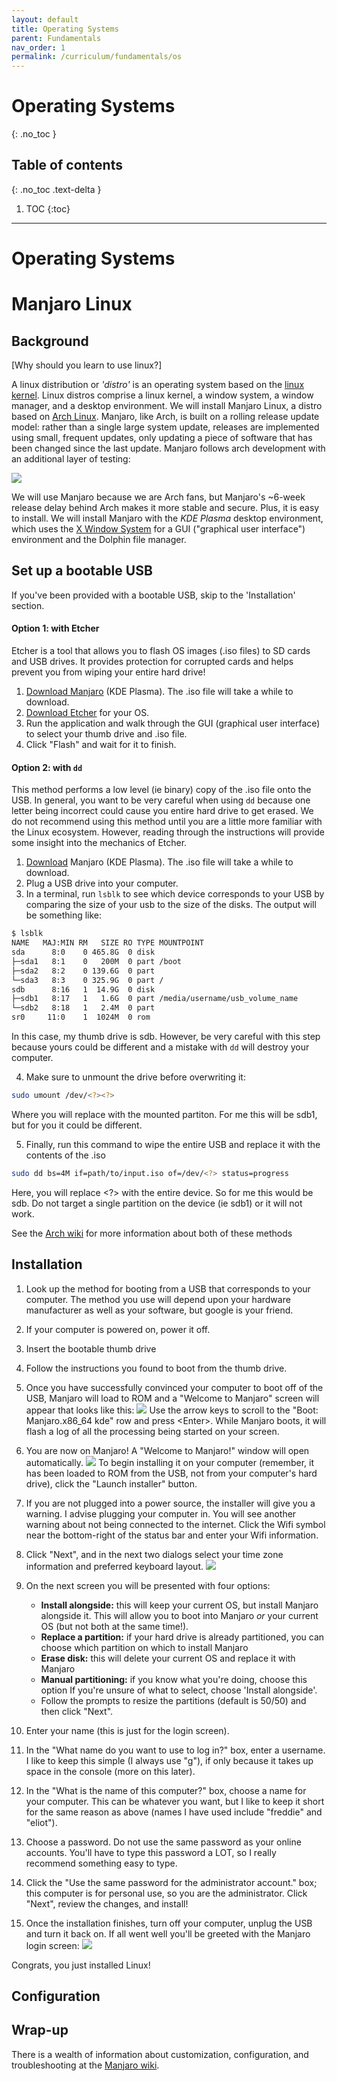 ```yaml
---
layout: default
title: Operating Systems
parent: Fundamentals
nav_order: 1
permalink: /curriculum/fundamentals/os
---
```


# Operating Systems
{: .no_toc }

## Table of contents
{: .no_toc .text-delta }

1. TOC
{:toc}

---

# Operating Systems

# Manjaro Linux

## Background 

[Why should you learn to use linux?]

A linux distribution or _'distro'_ is an operating system based on the [linux
kernel](https://en.wikipedia.org/wiki/Linux\_kernel). Linux distros comprise a
linux kernel, a window system, a window manager, and a desktop environment. We
will install Manjaro Linux, a distro based on [Arch
Linux](https://www.google.com/search?client=firefox-b-1-d&q=arch+linux).
Manjaro, like Arch, is built on a rolling release update model: rather than a
single large system update, releases are implemented using small, frequent
updates, only updating a piece of software that has been changed since the last
update. Manjaro follows arch development with an additional layer of testing:

![](../../../../assets/images/manjaro.svg)

We will use Manjaro because we are Arch fans, but Manjaro's \~6-week release
delay behind Arch makes it more stable and secure. Plus, it is easy to install.
We will install Manjaro with the _KDE Plasma_ desktop environment, which uses
the [X Window System](https://en.wikipedia.org/wiki/X\_Window\_System) for a
GUI ("graphical user interface") environment and the Dolphin file manager.

## Set up a bootable USB

If you've been provided with a bootable USB, skip to the 'Installation' section.

#### Option 1: with Etcher
Etcher is a tool that allows you to flash OS images (.iso files) to SD cards
and USB drives. It provides protection for corrupted cards and helps prevent
you from wiping your entire hard drive!

1. [Download Manjaro](https://manjaro.org/download/kde/) (KDE Plasma). The .iso
   file will take a while to download.
2. [Download Etcher](https://www.balena.io/etcher/) for your OS.
3. Run the application and walk through the GUI (graphical user interface) to
   select your thumb drive and .iso file.
4. Click "Flash" and wait for it to finish.

#### Option 2: with `dd`
This method performs a low level (ie binary) copy of the .iso file onto the
USB. In general, you want to be very careful when using `dd` because one letter
being incorrect could cause you entire hard drive to get erased. We do not
recommend using this method until you are a little more familiar with the Linux
ecosystem. However, reading through the instructions will provide some insight
into the mechanics of Etcher.

1. [Download](https://manjaro.org/download/kde/) Manjaro (KDE Plasma). The .iso
   file will take a while to download.
2. Plug a USB drive into your computer.
3. In a terminal, run `lsblk` to see which device corresponds to your USB by
   comparing the size of your usb to the size of the disks. The output will be
something like: 
```bash
$ lsblk
NAME   MAJ:MIN RM   SIZE RO TYPE MOUNTPOINT
sda      8:0    0 465.8G  0 disk 
├─sda1   8:1    0   200M  0 part /boot
├─sda2   8:2    0 139.6G  0 part 
└─sda3   8:3    0 325.9G  0 part /
sdb      8:16   1  14.9G  0 disk 
├─sdb1   8:17   1   1.6G  0 part /media/username/usb_volume_name
└─sdb2   8:18   1   2.4M  0 part 
sr0     11:0    1  1024M  0 rom  
```
In this case, my thumb drive is sdb. However, be very careful with this step
because yours could be different and a mistake with `dd` will destroy your
computer.

4. Make sure to unmount the drive before overwriting it:
```bash
sudo umount /dev/<?><?>
```
Where you will replace <?><?> with the mounted partiton. For me this will be sdb1,
but for you it could be different.

5. Finally, run this command to wipe the entire USB and replace it with the contents of the .iso
```bash
sudo dd bs=4M if=path/to/input.iso of=/dev/<?> status=progress
```
Here, you will replace <?> with the entire device. So for me this would be sdb.
Do not target a single partition on the device (ie sdb1) or it will not work.


See the [Arch
wiki](https://wiki.archlinux.org/index.php/USB_flash_installation_media#Using_dd)
for more information about both of these methods


## Installation
<!--The [boot loader](https://en.wikipedia.org/wiki/Booting#Modern_boot_loaders) is-->
<!--a small program in the computer's read-only memory (ROM) that loads the-->
<!--operating system to the computer's random-access memory (RAM).-->

1. Look up the method for booting from a USB that corresponds to your computer.
   The method you use will depend upon your hardware manufacturer as well as
   your software, but google is your friend. 
1. If your computer is powered on, power it off. 

1. Insert the bootable thumb drive

1. Follow the instructions you found to boot from the thumb drive.

1. Once you have successfully convinced your computer to boot off of the USB,
   Manjaro will load to ROM and a "Welcome to Manjaro" screen will appear that looks like this: 
![](../../../../assets/images/manjaro_install_grub.png)
Use the arrow keys to scroll to the "Boot: Manjaro.x86_64 kde" row and press
\<Enter\>.  While Manjaro boots, it will flash a log of all the processing being
started on your screen.

1. You are now on Manjaro! A "Welcome to Manjaro!" window will open
automatically. 
![](../../../../assets/images/manjaro_install_welcome.png)
To begin installing it on your computer (remember, it has been
loaded to ROM from the USB, not from your computer's hard drive), click the
"Launch installer" button.

1. If you are not plugged into a power source, the installer will give you a
warning. I advise plugging your computer in. You will see another warning about
not being connected to the internet. Click the Wifi symbol near the
bottom-right of the status bar and enter your Wifi information.

1. Click "Next", and in the next two dialogs select your time zone information
and preferred keyboard layout.
![](../../../../assets/images/manjaro_install_installer_region_select-1.png)

1. On the next screen you will be presented with four options:
    - **Install alongside:** this will keep your current OS, but install
      Manjaro alongside it. This will allow you to boot into Manjaro _or_ your
current OS (but not both at the same time!).
    - **Replace a partition:** if your hard drive is already partitioned, you
      can choose which partition on which to install Manjaro
    - **Erase disk:** this will delete your current OS and replace it with
      Manjaro
    - **Manual partitioning:** if you know what you're doing, choose this
      option If you're unsure of what to select, choose 'Install alongside'.
    - Follow the prompts to resize the partitions (default is 50/50) and then
      click "Next".

1. Enter your name (this is just for the login screen).  

1. In the "What name do you want to use to log in?" box, enter a username. I
    like to keep this simple (I always use "g"), if only because it takes up
space in the console (more on this later).  

1. In the "What is the name of this computer?" box, choose a name for your
    computer. This can be whatever you want, but I like to keep it short for
the same reason as above (names I have used include "freddie" and "eliot").

1. Choose a password. Do not use the same password as your online accounts.
    You'll have to type this password a LOT, so I really recommend something
easy to type.  

1. Click the "Use the same password for the administrator account." box; this
    computer is for personal use, so you are the administrator.  Click "Next",
review the changes, and install!

1. Once the installation finishes, turn off your computer, unplug the USB and
    turn it back on. If all went well you'll be greeted with the Manjaro login
    screen:
![](../../../../assets/images/manjaro_install_welcome_screen.png)

Congrats, you just installed Linux!

## Configuration


## Wrap-up

There is a wealth of information about customization, configuration, and
troubleshooting at the [Manjaro
wiki](https://wiki.manjaro.org/index.php?title=Main_Page#Getting_Started).
